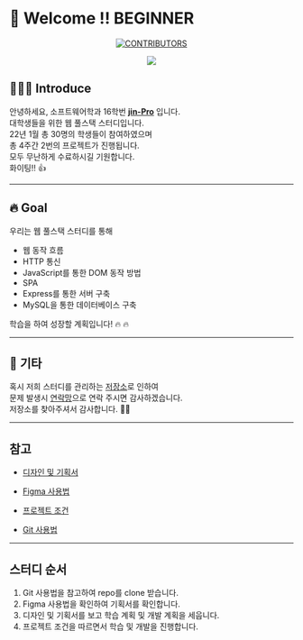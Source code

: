 # 🤗 Welcome !! BEGINNER

<div align=center>

[![CONTRIBUTORS](https://img.shields.io/badge/contributors-30-green.svg?style=flat-square)](https://github.com/AJOU-BEGINNER/P-1)

<a href="https://github.com/AJOU-BEGINNER/P-1/graphs/contributors">
  <img src="https://contrib.rocks/image?repo=AJOU-BEGINNER/P-1" />
</a>

</div>

## 🧑🏻‍💻 Introduce

안녕하세요, 소프트웨어학과 16학번 **[jin-Pro](https://github.com/jin-Pro)** 입니다. <br/>
대학생들을 위한 웹 풀스택 스터디입니다. <br/>
22년 1월 총 30명의 학생들이 참여하였으며 <br/>
총 4주간 2번의 프로젝트가 진행됩니다. <br/>
모두 무난하게 수료하시길 기원합니다. <br/>
화이팅!! 👍

---

## 🔥 Goal

우리는 웹 풀스택 스터디를 통해

- 웹 동작 흐름
- HTTP 통신
- JavaScript를 통한 DOM 동작 방법
- SPA
- Express를 통한 서버 구축
- MySQL을 통한 데이터베이스 구축

학습을 하여 성장할 계획입니다! 🔥 🔥

---

## 🎸 기타

혹시 저희 스터디를 관리하는 [저장소](https://github.com/AJOU-BEGINNER/P-1)로 인하여 <br/>
문제 발생시 [연락망](https://velog.io/@jinpro)으로 연락 주시면 감사하겠습니다. <br/>
저장소를 찾아주셔서 감사합니다. 🙇🏻 <br/>

---

## 참고

- [디자인 및 기획서](https://www.figma.com/file/FMcTfiuDucOpEs2j6fh3XL/2022-Ajou-Beginner-Project-1-1?node-id=1%3A2)

- [Figma 사용법](https://slash-amaranthus-65c.notion.site/Figma-c1dead5d929d44498e94641f8058e10d)

- [프로젝트 조건](https://slash-amaranthus-65c.notion.site/P-1-0f22a61c074f4a86a57e01acdb8f3457)

- [Git 사용법](https://github.com/code-squad/codesquad-docs/blob/master/codereview/README.md)

---

## 스터디 순서

1. Git 사용법을 참고하여 repo를 clone 받습니다.
2. Figma 사용법을 확인하여 기획서를 확인합니다.
3. 디자인 및 기획서를 보고 학습 계획 및 개발 계획을 세웁니다.
4. 프로젝트 조건을 따르면서 학습 및 개발을 진행합니다.
